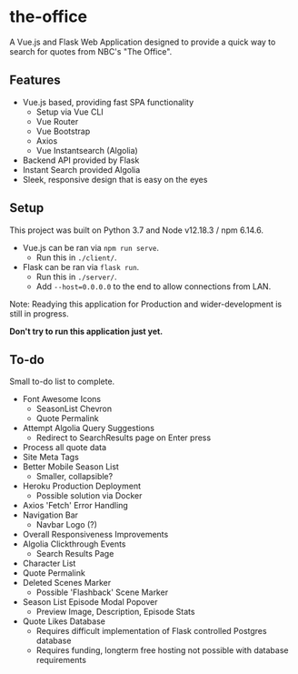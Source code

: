 # the-office

A Vue.js and Flask Web Application designed to provide a quick way to search for quotes from NBC's "The Office".

## Features

- Vue.js based, providing fast SPA functionality
    - Setup via Vue CLI
    - Vue Router
    - Vue Bootstrap
    - Axios
    - Vue Instantsearch (Algolia)
- Backend API provided by Flask
- Instant Search provided Algolia
- Sleek, responsive design that is easy on the eyes

## Setup

This project was built on Python 3.7 and Node v12.18.3 / npm 6.14.6.

- Vue.js can be ran via `npm run serve`.
    - Run this in `./client/`.
- Flask can be ran via `flask run`.
    - Run this in `./server/`.
    - Add `--host=0.0.0.0` to the end to allow connections from LAN.
    
Note: Readying this application for Production and wider-development is still in progress.

**Don't try to run this application just yet.**

## To-do

Small to-do list to complete.

- Font Awesome Icons
    - SeasonList Chevron
    - Quote Permalink
- Attempt Algolia Query Suggestions
    - Redirect to SearchResults page on Enter press
- Process all quote data
- Site Meta Tags
- Better Mobile Season List
    - Smaller, collapsible?
- Heroku Production Deployment
    - Possible solution via Docker
- Axios 'Fetch' Error Handling
- Navigation Bar
    - Navbar Logo (?)
- Overall Responsiveness Improvements
- Algolia Clickthrough Events
    - Search Results Page
- Character List
- Quote Permalink
- Deleted Scenes Marker
    - Possible 'Flashback' Scene Marker
- Season List Episode Modal Popover
    - Preview Image, Description, Episode Stats
- Quote Likes Database
    - Requires difficult implementation of Flask controlled Postgres database
    - Requires funding, longterm free hosting not possible with database requirements
